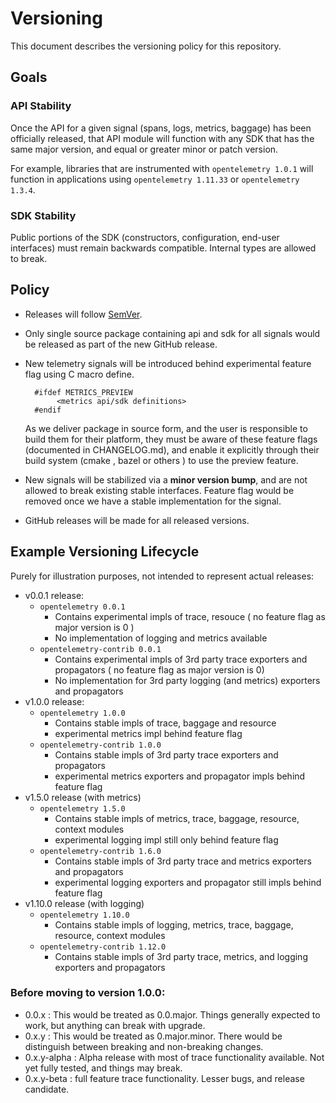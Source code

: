 # Versioning

This document describes the versioning policy for this repository.

## Goals

### API Stability

Once the API for a given signal (spans, logs, metrics, baggage) has been officially released, that API module will function with any SDK that has the same major version, and equal or greater minor or patch version.

For example, libraries that are instrumented with `opentelemetry 1.0.1` will
function in applications using `opentelemetry 1.11.33` or `opentelemetry
1.3.4`.

### SDK Stability

Public portions of the SDK (constructors, configuration, end-user interfaces)
must remain backwards compatible. Internal types are allowed to break.

## Policy

* Releases will follow [SemVer](https://semver.org/).
* Only single source package containing api and sdk for all signals would be released as part of the new GitHub release.
* New telemetry signals will be introduced behind experimental feature flag using C macro define.
  ```
    #ifdef METRICS_PREVIEW
         <metrics api/sdk definitions>
    #endif
  ```

  As we deliver package in source form, and the user is responsible to build them for their platform, they must be
  aware of these feature flags (documented in CHANGELOG.md), and enable it explicitly through their build system (cmake
  , bazel or others ) to use the preview feature.

* New signals will be stabilized via a **minor version bump**, and are not allowed to break existing stable interfaces.
Feature flag would be removed once we have a stable implementation for the signal.

* GitHub releases will be made for all released versions.

## Example Versioning Lifecycle

Purely for illustration purposes, not intended to represent actual releases:

- v0.0.1 release:
   - `opentelemetry 0.0.1`
     - Contains experimental impls of trace, resouce ( no feature flag as major version is 0 )
     - No implementation of logging and metrics available
   - `opentelemetry-contrib 0.0.1`
     - Contains experimental impls of 3rd party trace exporters and propagators ( no feature flag as major version is 0)
     - No implementation for 3rd party logging (and metrics) exporters and propagators
- v1.0.0 release:
   - `opentelemetry 1.0.0`
     - Contains stable impls of trace, baggage and  resource
     - experimental metrics impl behind feature flag
   - `opentelemetry-contrib 1.0.0`
     - Contains stable impls of 3rd party trace exporters and propagators
     - experimental metrics exporters and propagator impls behind feature flag
- v1.5.0 release (with metrics)
   - `opentelemetry 1.5.0`
     - Contains stable impls of metrics, trace, baggage, resource, context modules
     - experimental logging impl still only behind feature flag
   - `opentelemetry-contrib 1.6.0`
     - Contains stable impls of 3rd party trace and metrics exporters and propagators
     - experimental logging exporters and propagator still impls behind feature flag
- v1.10.0 release (with logging)
   - `opentelemetry 1.10.0`
     - Contains stable impls of logging, metrics, trace, baggage, resource, context modules
   - `opentelemetry-contrib 1.12.0`
     - Contains stable impls of 3rd party trace, metrics, and logging exporters and propagators

### Before moving to version 1.0.0:

- 0.0.x : This would be treated as 0.0.major. Things generally expected to work, but anything can break with upgrade.
- 0.x.y : This would be treated as 0.major.minor. There would be distinguish between breaking and non-breaking changes.
- 0.x.y-alpha : Alpha release with most of trace functionality available. Not yet fully tested, and things may break.
- 0.x.y-beta  : full feature trace functionality. Lesser bugs, and release candidate.
